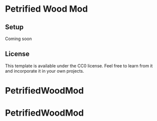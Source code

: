 # Petrified Wood Mod

## Setup

Coming soon

## License

This template is available under the CC0 license. Feel free to learn from it and incorporate it in your own projects.
# PetrifiedWoodMod
# PetrifiedWoodMod
